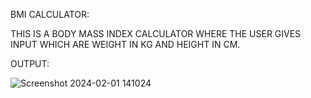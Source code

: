 BMI CALCULATOR:

THIS IS A BODY MASS INDEX CALCULATOR WHERE THE USER GIVES INPUT WHICH ARE WEIGHT IN KG AND HEIGHT IN CM.

OUTPUT:

![Screenshot 2024-02-01 141024](https://github.com/NEELA1811/OIBSIP-TASK--1.Py/assets/157453205/afd8d8ed-a993-4c07-9c15-daa16b4e59bb)
